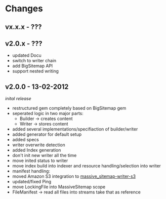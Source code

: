 # Changes

## vx.x.x - ???

## v2.0.x - ???

  * updated Docu
  * switch to writer chain
  * add BigSitemap API
  * support nested writing

## v2.0.0 - 13-02-2012
  _inital release_

  * restructured gem completely based on BigSitemap gem
  * seperated logic in two major parts:
    * Builder -> creates content
    * Writer -> stores content
  * added several implementations/specifiaction of builder/writer
  * added generator for default setup
  * added specs
  * writer overwrite detection
  * added Index generation
  * don't init new writer all the time
  * move inited status to writer
  * move index build into indexer and resource handling/selection into writer
  * manifest handling:
  * moved Amazon S3 integration to [massive_sitemap-writer-s3](https://github.com/rngtng/massive_sitemap-writer-s3)
  * updated/fixed Ping
  * move LockingFile into MassiveSitemap scope
  * FileManifest -> read all files into streams take that as reference

